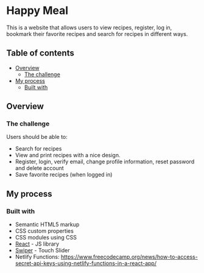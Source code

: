 # Happy Meal

This is a website that allows users to view recipes, register, log in, bookmark their favorite recipes and search for recipes in different ways.

## Table of contents

- [Overview](#overview)
  - [The challenge](#the-challenge)
- [My process](#my-process)
  - [Built with](#built-with)

## Overview

### The challenge

Users should be able to:

- Search for recipes
- View and print recipes with a nice design.
- Register, login, verify email, change profile information, reset password and delete account
- Save favorite recipes (when logged in)

## My process

### Built with

- Semantic HTML5 markup
- CSS custom properties
- CSS modules using CSS
- [React](https://reactjs.org/) - JS library
- [Swiper](https://swiperjs.com/) - Touch Slider
- Netlify Functions: https://www.freecodecamp.org/news/how-to-access-secret-api-keys-using-netlify-functions-in-a-react-app/


